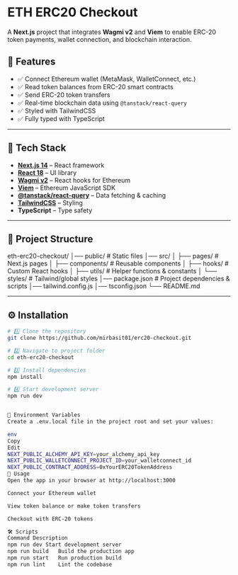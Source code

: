 # ETH ERC20 Checkout

A **Next.js** project that integrates **Wagmi v2** and **Viem** to enable ERC-20 token payments, wallet connection, and blockchain interaction.

## 📌 Features
- ✅ Connect Ethereum wallet (MetaMask, WalletConnect, etc.)
- ✅ Read token balances from ERC-20 smart contracts
- ✅ Send ERC-20 token transfers
- ✅ Real-time blockchain data using `@tanstack/react-query`
- ✅ Styled with TailwindCSS
- ✅ Fully typed with TypeScript

---

## 🚀 Tech Stack
- **[Next.js 14](https://nextjs.org/)** – React framework
- **[React 18](https://react.dev/)** – UI library
- **[Wagmi v2](https://wagmi.sh/)** – React hooks for Ethereum
- **[Viem](https://viem.sh/)** – Ethereum JavaScript SDK
- **[@tanstack/react-query](https://tanstack.com/query)** – Data fetching & caching
- **[TailwindCSS](https://tailwindcss.com/)** – Styling
- **TypeScript** – Type safety

---

## 📂 Project Structure
eth-erc20-checkout/
│── public/ # Static files
│── src/
│ ├── pages/ # Next.js pages
│ ├── components/ # Reusable components
│ ├── hooks/ # Custom React hooks
│ ├── utils/ # Helper functions & constants
│ └── styles/ # Tailwind/global styles
│── package.json # Project dependencies & scripts
│── tailwind.config.js
│── tsconfig.json
└── README.md

---

## ⚙️ Installation

```bash
# 1️⃣ Clone the repository
git clone https://github.com/mirbasit01/erc20-checkout.git

# 2️⃣ Navigate to project folder
cd eth-erc20-checkout

# 3️⃣ Install dependencies
npm install

# 4️⃣ Start development server
npm run dev


🔑 Environment Variables
Create a .env.local file in the project root and set your values:

env
Copy
Edit
NEXT_PUBLIC_ALCHEMY_API_KEY=your_alchemy_api_key
NEXT_PUBLIC_WALLETCONNECT_PROJECT_ID=your_walletconnect_id
NEXT_PUBLIC_CONTRACT_ADDRESS=0xYourERC20TokenAddress
📖 Usage
Open the app in your browser at http://localhost:3000

Connect your Ethereum wallet

View token balance or make token transfers

Checkout with ERC-20 tokens

🛠 Scripts
Command	Description
npm run dev	Start development server
npm run build	Build the production app
npm run start	Run production build
npm run lint	Lint the codebase
